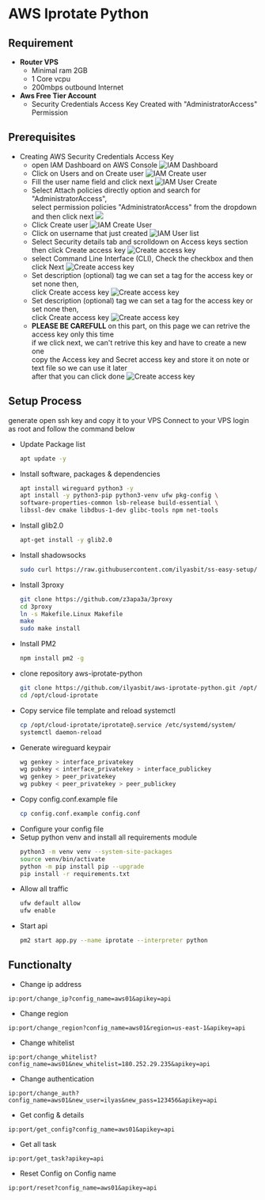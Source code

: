 # AWS Iprotate Python

## Requirement

- **Router VPS**
  - Minimal ram 2GB
  - 1 Core vcpu
  - 200mbps outbound Internet
- **Aws Free Tier Account**
  - Security Credentials Access Key Created with "AdministratorAccess" Permission

## Prerequisites

- Creating AWS Security Credentials Access Key
  - open IAM Dashboard on AWS Console
    ![IAM Dashboard](./media/1.png)
  - Click on Users and on Create user
    ![IAM Create user](./media/2.png)
  - Fill the user name field and click next
    ![IAM User Create](./media/3.png)
  - Select Attach policies directly option and search for "AdministratorAccess",  
    select permission policies "AdministratorAccess" from the dropdown and then click next
    ![](./media/4.png)
  - Click Create user
    ![IAM Create User](./media/5.png)
  - Click on username that just created
    ![IAM User list](./media/6.png)
  - Select Security details tab and scrolldown on Access keys section then click Create access key
    ![Create access key](./media/7.png)
  - select Command Line Interface (CLI), Check the checkbox and then click Next
    ![Create access key](./media/8.png)
  - Set description (optional) tag we can set a tag for the access key or set none then,  
    click Create access key
    ![Create access key](./media/8.png)
  - Set description (optional) tag we can set a tag for the access key or set none then,  
    click Create access key
    ![Create access key](./media/9.png)
  - **PLEASE BE CAREFULL** on this part, on this page we can retrive the access key only this time  
    if we click next, we can't retrive this key and have to create a new one  
    copy the Access key and Secret access key and store it on note or text file so we can use it later  
    after that you can click done
    ![Create access key](./media/10.png)

## Setup Process

generate open ssh key and copy it to your VPS
Connect to your VPS login as root and follow the command below

- Update Package list
  ```bash
  apt update -y
  ```
- Install software, packages & dependencies
  ```bash
  apt install wireguard python3 -y
  apt install -y python3-pip python3-venv ufw pkg-config \
  software-properties-common lsb-release build-essential \
  libssl-dev cmake libdbus-1-dev glibc-tools npm net-tools
  ```
- Install glib2.0
  ```bash
  apt-get install -y glib2.0
  ```
- Install shadowsocks
  ```bash
  sudo curl https://raw.githubusercontent.com/ilyasbit/ss-easy-setup/main/install-only.sh | sudo bash -s
  ```
- Install 3proxy
  ```bash
  git clone https://github.com/z3apa3a/3proxy
  cd 3proxy
  ln -s Makefile.Linux Makefile
  make
  sudo make install
  ```
- Install PM2
  ```bash
  npm install pm2 -g
  ```
- clone repository aws-iprotate-python
  ```bash
  git clone https://github.com/ilyasbit/aws-iprotate-python.git /opt/cloud-iprotate
  cd /opt/cloud-iprotate
  ```
- Copy service file template and reload systemctl
  ```bash
  cp /opt/cloud-iprotate/iprotate@.service /etc/systemd/system/
  systemctl daemon-reload
  ```
- Generate wireguard keypair
  ```bash
  wg genkey > interface_privatekey
  wg pubkey < interface_privatekey > interface_publickey
  wg genkey > peer_privatekey
  wg pubkey < peer_privatekey > peer_publickey
  ```
- Copy config.conf.example file
  ```bash
  cp config.conf.example config.conf
  ```
- Configure your config file
- Setup python venv and install all requirements module
  ```bash
  python3 -m venv venv --system-site-packages
  source venv/bin/activate
  python -m pip install pip --upgrade
  pip install -r requirements.txt
  ```
- Allow all traffic
  ```bash
  ufw default allow
  ufw enable
  ```
- Start api
  ```bash
  pm2 start app.py --name iprotate --interpreter python
  ```

## Functionalty

- Change ip address

```
ip:port/change_ip?config_name=aws01&apikey=api
```

- Change region

```
ip:port/change_region?config_name=aws01&region=us-east-1&apikey=api
```

- Change whitelist

```
ip:port/change_whitelist?config_name=aws01&new_whitelist=180.252.29.235&apikey=api
```

- Change authentication

```
ip:port/change_auth?config_name=aws01&new_user=ilyas&new_pass=123456&apikey=api
```

- Get config & details

```
ip:port/get_config?config_name=aws01&apikey=api
```

- Get all task

```
ip:port/get_task?apikey=api
```

- Reset Config on Config name

```
ip:port/reset?config_name=aws01&apikey=api
```
